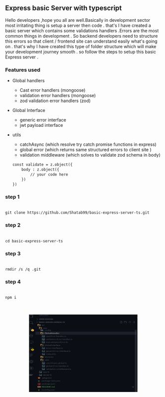 ## Express basic Server with typescript 

Hello developers ,hope you all are well.Basically in development sector most irritating thing is setup a server then code . that's I have created a basic server which contains some validations handlers .Errors are the most common things in development . So backend developers need to structure this errors so that client / frontend site can understand easily what's going on . that's why I have created this type of folder structure which will make your development journey smooth . so follow the steps to setup this basic Express server .

### Features used

- Global handlers
  - Cast error handlers (mongoose)
  - validation error handlers (mongoose)
  - zod validation error handlers (zod)

-  Global Interface 
    - generic error interface
    - jwt payload interface

- utils 
    - catchAsync (which resolve try catch promise functions in express)
    - global error (which returns same structured errors to client site )
    - validation middleware (which solves to validate zod schema in body)
  
    ```
    const validate = z.object({
        body : z.object({
            // your code here
        })
    }) 
    ```

### step 1 

```

git clone https://github.com/Shatab99/basic-express-server-ts.git

```

### step 2

```

cd basic-express-server-ts

```

### step 3

```

rmdir /s /q .git

```

### step 4

```

npm i 

```

<div>
<br>
<br>
</div>

<div align="center">
<img src="./assets/Screenshot 2024-11-05 093115.png" alt="Alt text" width="350" height="250">
</div>




